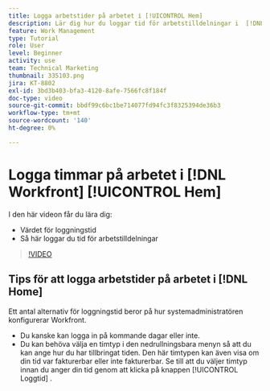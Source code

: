 ```yaml
---
title: Logga arbetstider på arbetet i [!UICONTROL Hem]
description: Lär dig hur du loggar tid för arbetstilldelningar i  [!DNL  Workfront]. Förstå varför loggningstid kan behövas i din organisation.
feature: Work Management
type: Tutorial
role: User
level: Beginner
activity: use
team: Technical Marketing
thumbnail: 335103.png
jira: KT-8802
exl-id: 3bd3b403-bfa3-4120-8afe-7566fc8f184f
doc-type: video
source-git-commit: bbdf99c6bc1be714077fd94fc3f8325394de36b3
workflow-type: tm+mt
source-wordcount: '140'
ht-degree: 0%

---
```


# Logga timmar på arbetet i [!DNL Workfront] [!UICONTROL Hem]

I den här videon får du lära dig:

* Värdet för loggningstid
* Så här loggar du tid för arbetstilldelningar

>[!VIDEO](https://video.tv.adobe.com/v/335103/?quality=12&learn=on&enablevpops=1)

## Tips för att logga arbetstider på arbetet i [!DNL Home]

Ett antal alternativ för loggningstid beror på hur systemadministratören konfigurerar Workfront.

* Du kanske kan logga in på kommande dagar eller inte.
* Du kan behöva välja en timtyp i den nedrullningsbara menyn så att du kan ange hur du har tillbringat tiden. Den här timtypen kan även visa om din tid var fakturerbar eller inte fakturerbar. Se till att du väljer timtyp innan du anger din tid genom att klicka på knappen [!UICONTROL Loggtid] .

<!--
learn more URLs
-->
